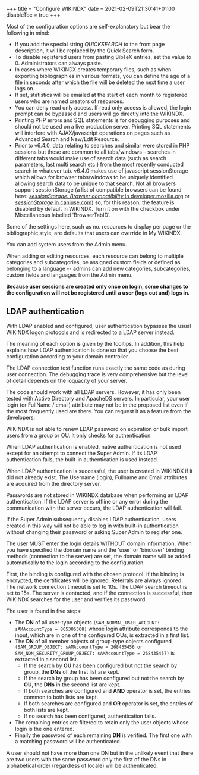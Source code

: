 +++
title = "Configure WIKINDX"
date = 2021-02-09T21:30:41+01:00
disableToc = true
+++

Most of the configuration options are self-explanatory but bear the following in mind:

* If you add the special string $QUICKSEARCH$ to the front page description, it will be replaced by the Quick Search form.
* To disable registered users from pasting BibTeX entries, set the value to 0.  Administrators can always paste.
* In cases where WIKINDX creates temporary files, such as when exporting bibliographies in various formats, you can define the age of a file in seconds after which the file will be deleted the next time a user logs on.
* If set, statistics will be emailed at the start of each month to registered users who are named creators of resources.
* You can deny read only access.  If read only access is allowed, the login prompt can be bypassed and users will go directly into the WIKINDX.
* Printing PHP errors and SQL statements is for debugging purposes and should not be used on a live production server. Printing SQL statements will interfere with AJAX/javascript operations on pages such as Advanced Search and New/Edit Resource.
* Prior to v6.4.0, data relating to searches and similar were stored in PHP sessions but these are common to all tabs/windows – searches in different tabs would make use of search data (such as search parameters, last multi search etc.) from the most recently conducted search in whatever tab. v6.4.0 makes use of javascript sessionStorage which allows for browser tabs/windows to be uniquely identified allowing search data to be unique to that search. Not all browsers support sessionStorage (a list of compatible browsers can be found here: [_sessionStorage: Browser compatibility_ in developer.mozilla.org](https://developer.mozilla.org/en-US/docs/Web/API/Window/sessionStorage#Browser_compatibility) or [_sessionStorage_ in caniuse.com](https://caniuse.com/?search=sessionStorage)) so, for this reason, the feature is disabled by default in WIKINDX. Turn it on with the checkbox under Miscellaneous labelled 'BrowserTabID'.

Some of the settings here, such as no. resources to display per page or the bibliographic style, are defaults that users can override in My WIKINDX.

You can add system users from the Admin menu.

When adding or editing resources, each resource can belong to multiple categories and subcategories, be assigned custom fields or defined as belonging to a language -- admins can add new categories, subcategories, custom fields and languages from the Admin menu.

**Because user sessions are created only once on login, some changes to the configuration will not be registered until a user (logs out and) logs in.**

## LDAP authentication

With LDAP enabled and configured, user authentication bypasses the usual WIKINDX logon protocols and is redirected to a LDAP server instead.

The meaning of each option is given by the tooltips. In addition, this help explains how LDAP authentication is done so that you choose the best configuration according to your domain controller.

The LDAP connection test function runs exactly the same code as during user connection. The debugging trace is very comprehensive but the level of detail depends on the loquacity of your server.

The code should work with all LDAP servers. However, it has only been tested with Active Directory and ApacheDS servers. In particular, your user login (or FullName / email) attribute may not be in the proposed list even if the most frequently used are there. You can request it as a feature from the developers.

WIKINDX is not able to renew LDAP password on expiration or bulk import users from a group or OU. It only checks for authentication.

When LDAP authentication is enabled, native authentication is not used except for an attempt to connect the Super Admin. If its LDAP authentication fails, the built-in authentication is used instead.

When LDAP authentication is successful, the user is created in WIKINDX if it did not already exist. The Username (login), Fullname and Email attributes are acquired from the directory server.

Passwords are not stored in WIKINDX database when performing an LDAP authentication. If the LDAP server is offline or any error during the communication with the server occurs, the LDAP authentication will fail.

If the Super Admin subsequently disables LDAP authentication, users created in this way will not be able to log in with built-in authentication without changing their password or asking Super Admin to register one.

The user MUST enter the login details WITHOUT domain information. When you have specified the domain name and the 'user' or 'binduser'  binding methods (connection to the server) are set, the domain name will be added automatically to the login according to the configuration.

First, the binding is configured with the chosen protocol. If the binding is encrypted, the certificates will be ignored. Referrals are always ignored. The network connection timeout is set to 10s. The LDAP search timeout is set to 15s. The server is contacted, and if the connection is successful, then WIKINDX searches for the user and verifies its password.

The user is found in five steps:

* The **DN** of all user-type objects `(SAM_NORMAL_USER_ACCOUNT: sAMAccountType = 805306368)` whose login attribute corresponds to the input, which are in one of the configured OUs, is extracted in a first list.
* The **DN** of all member objects of group-type objects configured `(SAM_GROUP_OBJECT: sAMAccountType = 268435456 or SAM_NON_SECURITY_GROUP_OBJECT: sAMAccountType = 268435457)` is extracted in a second list.
  - If the search by **OU** has been configured but not the search by group, the **DNs** of the first list are kept.
  - If the search by group has been configured but not the search by **OU**, the **DNs** in the second list are kept.
  - If both searches are configured and **AND** operator is set, the entries common to both lists are kept.
  - If both searches are configured and **OR** operator is set, the entries of both lists are kept.
  - If no search has been configured, authentication fails.
* The remaining entries are filtered to retain only the user objects whose login is the one entered.
* Finally the password of each remaining **DN** is verified. The first one with a matching password will be authenticated.

A user should not have more than one DN but in the unlikely event that there are two users with the same password only the first of the DNs in alphabetical order (regardless of locale) will be authenticated.
